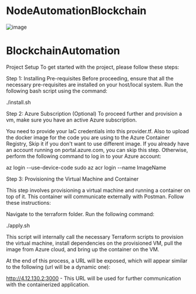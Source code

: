 # NodeAutomationBlockchain
![image](https://github.com/devgprime/NodeAutomationBlockchain/assets/131144462/ac52be78-5fe1-4dea-802b-a2ae8d60c759)

# BlockchainAutomation
Project Setup
To get started with the project, please follow these steps:

Step 1: Installing Pre-requisites
Before proceeding, ensure that all the necessary pre-requisites are installed on your host/local system. Run the following bash script using the command:

./install.sh

Step 2: Azure Subscription (Optional)
To proceed further and provision a vm, make sure you have an active Azure subscription. 

You need to provide your IaC credentials into this provider.tf.
Also to upload the docker image for the code you are using to the Azure Container Registry, Skip it if you don't want to use different image.
If you already have an account running on portal.azure.com, you can skip this step. Otherwise, perform the following command to log in to your Azure account:

az login --use-device-code
sudo az acr login --name ImageName

Step 3: Provisioning the Virtual Machine and Container

This step involves provisioning a virtual machine and running a container on top of it. This container will communicate externally with Postman. Follow these instructions:

Navigate to the terraform folder.
Run the following command:

./apply.sh

This script will internally call the necessary Terraform scripts to provision the virtual machine, install dependencies on the provisioned VM, pull the image from Azure cloud, and bring up the container on the VM.

At the end of this process, a URL will be exposed, which will appear similar to the following (url will be a dynamic one):

http://4.12.130.2:3000 - This URL will be used for further communication with the containerized application.

